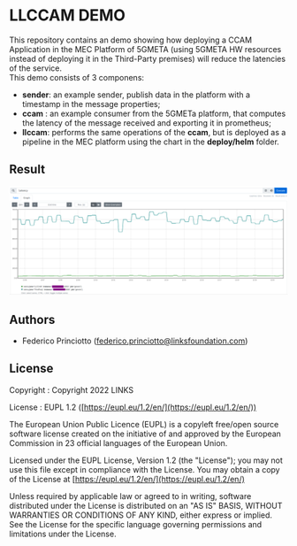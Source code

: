 # LLCCAM DEMO

This repository contains an demo showing how deploying a CCAM Application in the MEC Platform of 5GMETA (using 5GMETA HW resources instead of deploying it in the Third-Party premises) will reduce the latencies of the service.      
This demo consists of 3 componens:
- **sender**: an example sender, publish data in the platform with a timestamp in the message properties;
- **ccam** : an example consumer from the 5GMETa platform, that computes the latency of the message received and exporting it in prometheus;
- **llccam**: performs the same operations of the **ccam**, but is deployed as a pipeline in the MEC platform using the chart in the **deploy/helm** folder. 


## Result
![result](miscelania/image.png)

## Authors

* Federico Princiotto ([federico.princiotto@linksfoundation.com](mailto:federico.princiotto@linksfoundation.com))

## License

Copyright : Copyright 2022 LINKS

License : EUPL 1.2 ([https://eupl.eu/1.2/en/](https://eupl.eu/1.2/en/))

The European Union Public Licence (EUPL) is a copyleft free/open source software license created on the initiative of and approved by the European Commission in 23 official languages of the European Union.

Licensed under the EUPL License, Version 1.2 (the "License"); you may not use this file except in compliance with the License. You may obtain a copy of the License at [https://eupl.eu/1.2/en/](https://eupl.eu/1.2/en/)

Unless required by applicable law or agreed to in writing, software distributed under the License is distributed on an "AS IS" BASIS, WITHOUT WARRANTIES OR CONDITIONS OF ANY KIND, either express or implied. See the License for the specific language governing permissions and limitations under the License.